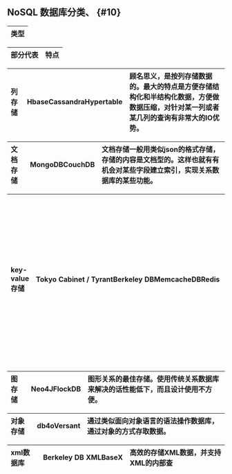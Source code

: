 ## NoSQL 数据库分类、 {#10}

| 类型 |
| :--- |


| 部分代表  | 特点 |
| :--- | :--- |


| 列存储 | HbaseCassandraHypertable | 顾名思义，是按列存储数据的。最大的特点是方便存储结构化和半结构化数据，方便做数据压缩，对针对某一列或者某几列的查询有非常大的IO优势。 |
| :--- | :--- | :--- |


| 文档存储 | MongoDBCouchDB | 文档存储一般用类似json的格式存储，存储的内容是文档型的。这样也就有有机会对某些字段建立索引，实现关系数据库的某些功能。 |
| :--- | :--- | :--- |


| key-value存储 | Tokyo Cabinet / TyrantBerkeley DBMemcacheDBRedis | 可以通过key快速查询到其value。一般来说，存储不管value的格式，照单全收。（Redis包含了其他功能） |
| :--- | :--- | :--- |


| 图存储 | Neo4JFlockDB | 图形关系的最佳存储。使用传统关系数据库来解决的话性能低下，而且设计使用不方便。 |
| :--- | :--- | :--- |


| 对象存储 | db4oVersant | 通过类似面向对象语言的语法操作数据库，通过对象的方式存取数据。 |
| :--- | :--- | :--- |


| xml数据库 | Berkeley DB XMLBaseX | 高效的存储XML数据，并支持XML的内部查 |
| :--- | :--- | :--- |


  




